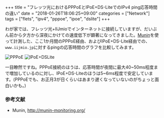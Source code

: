 +++
title = "フレッツ光におけるPPPoEとIPoE+DS-LiteでのIPv4 ping応答時間の違い"
date = "2018-01-26T18:06:25+09:00"
categories = ["Network"]
tags = ["flets", "ipv4", "pppoe", "ipoe", "dslite"]
+++

わが家では、フレッツ光+IIJmioでインターネットに接続していますが、だいぶん前から夕方から深夜にかけての速度低下が顕著になってきました。[Munin](http://munin-monitoring.org/)を使って計測した、ここ1か月間のPPPoE経由、およびIPoE+DS-Lite経由での、`www.iijmio.jp`に対するpingの応答時間のグラフを比較してみます。

![PPPoE](/img/ping_www_iijmio_jp-month-pppoe.png)
![IPoE+DSLite](/img/ping_www_iijmio_jp-month-dslite.png)

一目瞭然ですね。PPPoE接続のほうは、応答時間が夜間に最大40~50ms程度まで増加しているのに対し、IPoE+DS-Liteのほうは5~6ms程度で安定しています。(PPPoEでも、お正月3が日くらいはあまり遅くなっていないのがちょっと面白いかも。)

### 参考文献
- Munin, http://munin-monitoring.org/
